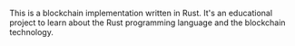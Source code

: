 This is a blockchain implementation written in Rust.
It's an educational project to learn about the Rust programming language and the blockchain technology.
